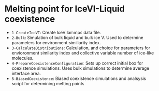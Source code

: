 # Melting point for IceVI-Liquid coexistence

* ```1-CreateIceVI```: Create IceV lammps data file. 
* ```2-Bulk```: Simulation of bulk liquid and bulk ice V. Used to determine parameters for environment similiarity index. 
* ```3-CalculateDistributions```: Calculation, and choice for parameters for envioronment similarity index and collective variable number of ice-like molecules. 
* ```4-PrepareCoexistenceConfiguration```: Sets up correct initial box for coexistence simulations. Uses bulk simulations to determine average interface area. 
* ```5-BiasedCoexistence```: Biased coexistence simulations and analsysis script for determining melting points.